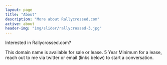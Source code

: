 ```yaml
---
layout: page
title: "About"
description: "More about Rallycrossed.com"
active: about
header-img: "img/slider/rallycrossed-3.jpg"
---
```


Interested in Rallycrossed.com?

This domain name is available for sale or lease. 5 Year Minimum for a lease, reach out to me via twitter or email (links below) to start a conversation.

